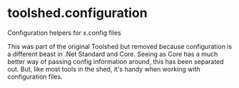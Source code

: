 # toolshed.configuration
Configuration helpers for x.config files

This was part of the original Toolshed but removed because configuration is a different beast in .Net Standard and Core.
Seeing as Core has a much better way of passing config information around, this has been separated out.
But, like most tools in the shed, it's handy when working with configuration files.
